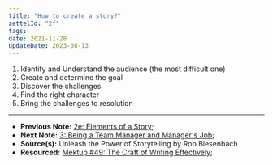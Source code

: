 ```yaml
---
title: "How to create a story?"
zettelId: "2f"
tags:
date: 2021-11-28
updateDate: 2023-08-13
---
```


1. Identify and Understand the audience (the most difficult one)
2. Create and determine the goal
3. Discover the challenges
4. Find the right character
5. Bring the challenges to resolution

---

- **Previous Note:** [2e: Elements of a Story](/notes/2e/);
- **Next Note:** [3: Being a Team Manager and Manager's Job](/notes/3/);
- **Source(s):** Unleash the Power of Storytelling by Rob Biesenbach
- **Resourced:** [Mektup #49: The Craft of Writing Effectively](/newsletter/mektup-49/);
